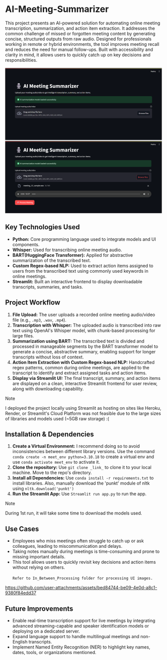 # AI-Meeting-Summarizer
This project presents an AI-powered solution for automating online meeting transcription, summarization, and action item extraction. It addresses the common challenge of missed or forgotten meeting content by generating concise, structured outputs from raw audio. Designed for professionals working in remote or hybrid environments, the tool improves meeting recall and reduces the need for manual follow-ups. Built with accessibility and clarity in mind, it allows users to quickly catch up on key decisions and responsibilities.
<br><br>
![Screenshot of starting page 1.](/StartingUI_1.png)
<br>
![Screenshot of starting page 1.](/StartingUI_2.png)
## Key Technologies Used
- **Python:** Core programming language used to integrate models and UI components.
- **Whisper:** Used for transcribing online meeting audio.
- **BART(HuggingFace Transformer):** Applied for abstractive summarization of the transcribed text.
- **Custom Regex-based NLP:** Used to extract action items assigned to users from the transcribed text using commonly used keywords in online meetings.
- **Streamlit:** Built an interactive frontend to display downloadable transcripts, summaries, and tasks.
## Project Workflow
1. **File Upload:** The user uploads a recorded online meeting audio/video file (e.g., `.mp3`, `.wav`, `.mp4`).
2. **Transcription with Whisper:** The uploaded audio is transcribed into raw text using OpenAI's Whisper model, with chunk-based processing for large files.
3. **Summarization using BART:** The transcribed text is divided and processed in manageable segments by the BART transformer model to generate a concise, abstractive summary, enabling support for longer transcripts without loss of context.
4. **Action Item Extraction with Custom Regex-based NLP:** Handcrafted regex patterns, common during online meetings, are applied to the transcript to identify and extract assigned tasks and action items.
5. **Display via Streamlit UI:** The final transcript, summary, and action items are displayed on a clean, interactive Streamlit frontend for user review, along with downloading capability.
> [!Note]
> I deployed the project locally using Streamlit as hosting on sites like Heroku, Render, or Streamlit's Cloud Platform was not feasible due to the large sizes of libraries and models used (~5GB raw storage) :(
## Installation & Dependencies
1. **Create a Virtual Environment:** I recommend doing so to avoid inconsistencies between different library versions. Use the command `conda create -n meet_env python=3.10.18` to create a virtual env and use `conda activate meet_env` to activate it.
2. **Clone the repository:** Use  `git clone _link_` to clone it to your local machine. Move to the repo's directory.
3. **Install all Dependencies:** Use `conda install -r requirements.txt` to install libraries. Also, manually download the 'punkt' module of nltk using `nltk.download('punkt')`
4. **Run the Streamlit App:** Use `Streamlit run app.py` to run the app.
> [!Note]
> During 1st run, it will take some time to download the models used.
## Use Cases
- Employees who miss meetings often struggle to catch up or ask colleagues, leading to miscommunication and delays.
- Taking notes manually during meetings is time-consuming and prone to missing important details.
- This tool allows users to quickly revisit key decisions and action items without relying on others.
<br><br> `Refer to In_Between_Processing folder for processing UI images.`<br>


https://github.com/user-attachments/assets/bed84744-be09-4e0d-a8c1-9380f84edd37


## Future Improvements
- Enable real-time transcription support for live meetings by integrating advanced streaming-capable and speaker identification models or deploying on a dedicated server.
- Expand language support to handle multilingual meetings and non-English transcripts.
- Implement Named Entity Recognition (NER) to highlight key names, dates, tools, or organizations mentioned.

